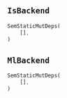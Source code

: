 ## `IsBackend`

```rust
SemStaticMutDeps(
    [],
)
```

## `MlBackend`

```rust
SemStaticMutDeps(
    [],
)
```
